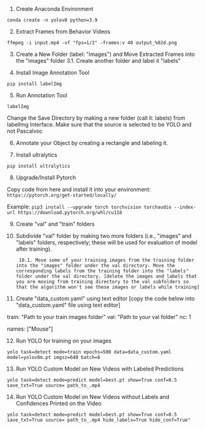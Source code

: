 1. Create Anaconda Environment 

`conda create -n yolov8 python=3.9`


2. Extract Frames from Behavior Videos

` ffmpeg -i input.mp4 -vf "fps=1/2" -frames:v 40 output_%02d.png `


3. Create a New Folder (label: "images") and Move Extracted Frames into the "images" folder
       3.1. Create another folder and label it "labels" 


4. Install Image Annotation Tool

` pip install labelImg `


5.  Run Annotation Tool

`labelImg `

Change the Save Directory by making a new folder (call it: labels) from labelImg Interface.
Make sure that the source is selected to be YOLO and not Pascalvoc


6. Annotate your Object by creating a rectangle and labeling it. 


7. Install ultralytics

` pip install ultralytics `


8. Upgrade/Install Pytorch 

Copy code from here and install it into your environment: ` https://pytorch.org/get-started/locally/ `

Example: ` pip3 install --upgrade torch torchvision torchaudio --index-url https://download.pytorch.org/whl/cu118 `


9. Create "val" and "train" folders

10. Subdivide "val" folder by making two more folders (i.e., "images" and "labels" folders, respectively; these will be used for evaluation of model after training).

         10.1. Move some of your training images from the training folder into the "images" folder under the val directory. Move the corresponding labels from the training folder into the "labels" folder under the val directory. [delete the images and labels that you are moving from training directory to the val subfolders so that the algorithm won't see these images or labels while training]  


11. Create "data_custom.yaml" using text editor [copy the code below into "data_custom.yaml" file using text editor]


train: "Path to your train images folder"
val: "Path to your val folder"
nc: 1

names: ["Mouse"]


12. Run YOLO for training on your images

` yolo task=detect mode=train epochs=500 data=data_custom.yaml model=yolov8m.pt imgsz=640 batch=8 ` 

13. Run YOLO Custom Model on New Videos with Labeled Predictions

` yolo task=detect mode=predict model=best.pt show=True conf=0.5 save_txt=True source= path_to_.mp4 `

14. Run YOLO Custom Model on New Videos without Labels and Confidences Printed on the Video

` yolo task=detect mode=predict model=best.pt show=True conf=0.5 save_txt=True source= path_to_.mp4 hide_labels=True hide_conf=True" `
